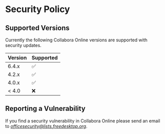 # Security Policy

## Supported Versions

Currently the following Collabora Online versions are supported with security updates.

| Version | Supported          |
| ------- | ------------------ |
| 6.4.x   | :white_check_mark: |
| 4.2.x   | :white_check_mark: |
| 4.0.x   | :white_check_mark: |
| < 4.0   | :x:                |

## Reporting a Vulnerability

If you find a security vulnerability in Collabora Online please send an email to *officesecurity@lists.freedesktop.org*. 
